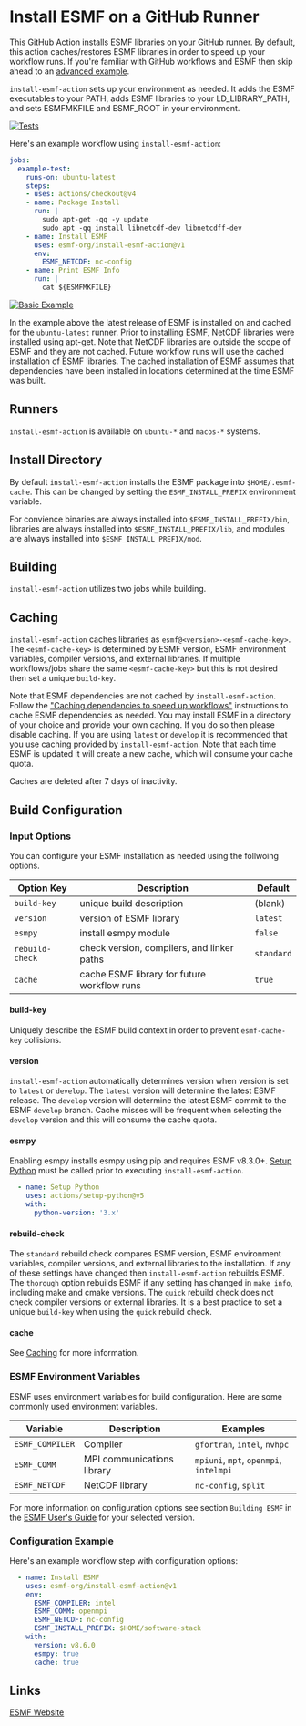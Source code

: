 # Install ESMF on a GitHub Runner

This GitHub Action installs ESMF libraries on your GitHub runner. By default,
this action caches/restores ESMF libraries in order to speed up your workflow
runs. If you're familiar with GitHub workflows and ESMF then skip ahead to an
[advanced example](advanced-example.md).

`install-esmf-action` sets up your environment as needed. It adds the ESMF
executables to your PATH, adds ESMF libraries to your LD_LIBRARY_PATH, and
sets ESMFMKFILE and ESMF_ROOT in your environment.

[![Tests](https://github.com/esmf-org/install-esmf-action/actions/workflows/acceptance-test.yml/badge.svg)](https://github.com/esmf-org/install-esmf-action/actions/workflows/acceptance-test.yml)

Here's an example workflow using `install-esmf-action`:

```yaml
jobs:
  example-test:
    runs-on: ubuntu-latest
    steps:
    - uses: actions/checkout@v4
    - name: Package Install
      run: |
        sudo apt-get -qq -y update
        sudo apt -qq install libnetcdf-dev libnetcdff-dev
    - name: Install ESMF
      uses: esmf-org/install-esmf-action@v1
      env:
        ESMF_NETCDF: nc-config
    - name: Print ESMF Info
      run: |
        cat ${ESMFMKFILE}
```
[![Basic Example](https://github.com/esmf-org/install-esmf-action/actions/workflows/example-test.yml/badge.svg)](https://github.com/esmf-org/install-esmf-action/actions/workflows/example-test.yml)

In the example above the latest release of ESMF is installed on and cached for
the `ubuntu-latest` runner. Prior to installing ESMF, NetCDF libraries were
installed using apt-get. Note that NetCDF libraries are outside the scope of
ESMF and they are not cached. Future workflow runs will use the cached
installation of ESMF libraries. The cached installation of ESMF assumes that
dependencies have been installed in locations determined at the time ESMF
was built.

## Runners

`install-esmf-action` is available on `ubuntu-*` and `macos-*` systems.

## Install Directory

By default `install-esmf-action` installs the ESMF package into
`$HOME/.esmf-cache`. This can be changed by setting the
`ESMF_INSTALL_PREFIX` environment variable.

For convience binaries are always installed into `$ESMF_INSTALL_PREFIX/bin`,
libraries are always installed into `$ESMF_INSTALL_PREFIX/lib`, and modules
are always installed into `$ESMF_INSTALL_PREFIX/mod`.

## Building

`install-esmf-action` utilizes two jobs while building.

## Caching

`install-esmf-action` caches libraries as `esmf@<version>-<esmf-cache-key>`.
The `<esmf-cache-key>` is determined by ESMF version, ESMF environment
variables, compiler versions, and external libraries. If multiple
workflows/jobs share the same `<esmf-cache-key>` but this is not desired then
set a unique `build-key`.

Note that ESMF dependencies are not cached by `install-esmf-action`. Follow the
["Caching dependencies to speed up workflows"](https://docs.github.com/en/actions/using-workflows/caching-dependencies-to-speed-up-workflows)
instructions to cache ESMF dependencies as needed. You may install ESMF
in a directory of your choice and provide your own caching. If you do
so then please disable caching. If you are using `latest` or `develop`
it is recommended that you use caching provided by `install-esmf-action`.
Note that each time ESMF is updated it will create a new cache, which
will consume your cache quota.

Caches are deleted after 7 days of inactivity.

## Build Configuration

### Input Options
You can configure your ESMF installation as needed using the follwoing
options.

| Option Key      | Description                                 | Default      |
| --------------- | ------------------------------------------- | ------------ |
| `build-key`     | unique build description                    | (blank)      |
| `version`       | version of ESMF library                     | `latest`     |
| `esmpy`         | install esmpy module                        | `false`      |
| `rebuild-check` | check version, compilers, and linker paths  | `standard`   |
| `cache`         | cache ESMF library for future workflow runs | `true`       |

#### build-key
Uniquely describe the ESMF build context in order to prevent `esmf-cache-key`
collisions.

#### version
`install-esmf-action` automatically determines version when version is set to
`latest` or `develop`. The `latest` version will determine the latest ESMF
release. The `develop` version will determine the latest ESMF commit to the
ESMF `develop` branch. Cache misses will be frequent when selecting the
`develop` version and this will consume the cache quota.

#### esmpy
Enabling esmpy installs esmpy using pip and requires ESMF v8.3.0+.
[Setup Python](https://github.com/marketplace/actions/setup-python)
must be called prior to executing `install-esmf-action`.

```yaml
  - name: Setup Python
    uses: actions/setup-python@v5
    with:
      python-version: '3.x'
```

#### rebuild-check
The `standard` rebuild check compares ESMF version, ESMF environment variables,
compiler versions, and external libraries to the installation. If any of these
settings have changed then `install-esmf-action` rebuilds ESMF. The `thorough`
option rebuilds ESMF if any setting has changed in `make info`, including make
and cmake versions. The `quick` rebuild check does not check compiler versions
or external libraries. It is a best practice to set a unique `build-key` when
using the `quick` rebuild check.

#### cache
See [Caching](#caching) for more information.

### ESMF Environment Variables
ESMF uses environment variables for build configuration. Here are some commonly
used environment variables.

| Variable        | Description                | Examples                               |
| --------------- | -------------------------- | -------------------------------------- |
| `ESMF_COMPILER` | Compiler                   | `gfortran`, `intel`, `nvhpc`           |
| `ESMF_COMM`     | MPI communications library | `mpiuni`, `mpt`, `openmpi`, `intelmpi` |
| `ESMF_NETCDF`   | NetCDF library             | `nc-config`, `split`                   |

For more information on configuration options see section `Building ESMF` in the
[ESMF User's Guide](https://earthsystemmodeling.org/doc) for your selected
version.

### Configuration Example
Here's an example workflow step with configuration options:

```yaml
  - name: Install ESMF
    uses: esmf-org/install-esmf-action@v1
    env:
      ESMF_COMPILER: intel
      ESMF_COMM: openmpi
      ESMF_NETCDF: nc-config
      ESMF_INSTALL_PREFIX: $HOME/software-stack
    with:
      version: v8.6.0
      esmpy: true
      cache: true
```

## Links

[ESMF Website](https://earthsystemmodeling.org)
